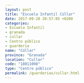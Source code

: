 ```yaml
---
layout: post
title: "Escuela Infantil Cúllar"
date: 2017-09-20 20:57:05 +0200
categories:
- Escuela Infantil
- granada
- cullar
- Centro público
- guarderia
name: "Cúllar"
province: "Granada"
location: "Cullar"
code: "18011098"
type: "Centro público"
permalink: /guarderias/cullar.html
---
```


